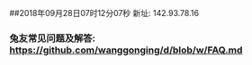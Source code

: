 ##2018年09月28日07时12分07秒 新址: 142.93.78.16
### 兔友常见问题及解答: https://github.com/wanggonging/d/blob/w/FAQ.md
